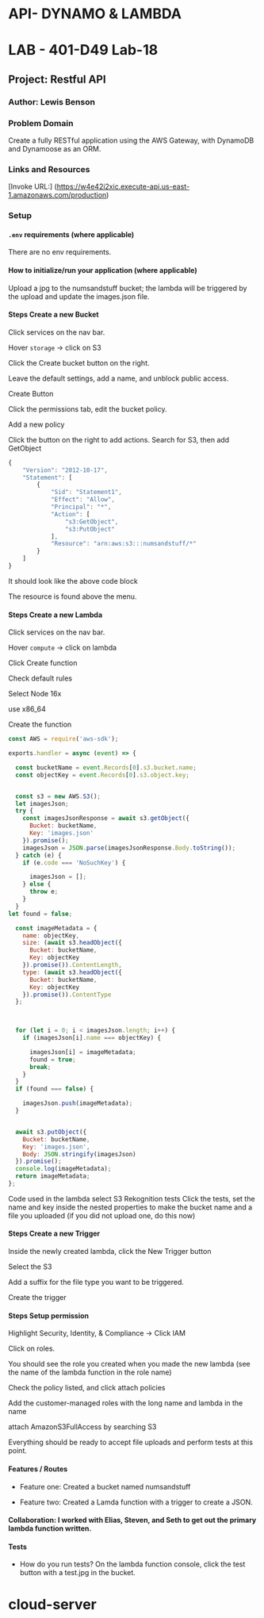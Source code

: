 # API- DYNAMO & LAMBDA
# LAB - 401-D49 Lab-18

## Project: Restful API

### Author: Lewis Benson

### Problem Domain

Create a fully RESTful application using the AWS Gateway, with DynamoDB and Dynamoose as an ORM.

### Links and Resources

[Invoke URL:] (https://w4e42i2xic.execute-api.us-east-1.amazonaws.com/production)


### Setup

#### `.env` requirements (where applicable)

There are no env requirements.


#### How to initialize/run your application (where applicable)

Upload a jpg to the numsandstuff bucket; the lambda will be triggered by the upload and update the images.json file. 

#### Steps Create a new Bucket

Click services on the nav bar.

Hover `storage` -> click on S3

Click the Create bucket button on the right.

Leave the default settings, add a name, and unblock public access.

Create Button

Click the permissions tab, edit the bucket policy.

Add a new policy

Click the button on the right to add actions. Search for S3, then add GetObject

```js
{
    "Version": "2012-10-17",
    "Statement": [
        {
            "Sid": "Statement1",
            "Effect": "Allow",
            "Principal": "*",
            "Action": [
                "s3:GetObject",
                "s3:PutObject"
            ],
            "Resource": "arn:aws:s3:::numsandstuff/*"
        }
    ]
}
```
It should look like the above code block

The resource is found above the menu.

#### Steps Create a new Lambda


Click services on the nav bar.

Hover `compute` -> click on lambda

Click Create function

Check default rules

Select Node 16x

use x86_64

Create the function

```js
const AWS = require('aws-sdk');

exports.handler = async (event) => {

  const bucketName = event.Records[0].s3.bucket.name;
  const objectKey = event.Records[0].s3.object.key;


  const s3 = new AWS.S3();
  let imagesJson;
  try {
    const imagesJsonResponse = await s3.getObject({
      Bucket: bucketName,
      Key: 'images.json'
    }).promise();
    imagesJson = JSON.parse(imagesJsonResponse.Body.toString());
  } catch (e) {
    if (e.code === 'NoSuchKey') {

      imagesJson = [];
    } else {
      throw e;
    }
  }
let found = false;

  const imageMetadata = {
    name: objectKey,
    size: (await s3.headObject({
      Bucket: bucketName,
      Key: objectKey
    }).promise()).ContentLength,
    type: (await s3.headObject({
      Bucket: bucketName,
      Key: objectKey
    }).promise()).ContentType
  };


  
  for (let i = 0; i < imagesJson.length; i++) {
    if (imagesJson[i].name === objectKey) {

      imagesJson[i] = imageMetadata;
      found = true;
      break;
    }
  }
  if (found === false) {

    imagesJson.push(imageMetadata);
  }


  await s3.putObject({
    Bucket: bucketName,
    Key: 'images.json',
    Body: JSON.stringify(imagesJson)
  }).promise();
  console.log(imageMetadata);
  return imageMetadata;
};
```
Code used in the lambda 
select S3 Rekognition tests
Click the tests, set the name and key inside the nested properties to make the bucket name and a file you uploaded (if you did not upload one, do this now)


#### Steps Create a new Trigger

Inside the newly created lambda, click the New Trigger button

Select the S3

Add a suffix for the file type you want to be triggered. 

Create the trigger


#### Steps Setup permission

Highlight Security, Identity, & Compliance -> Click IAM

Click on roles. 

You should see the role you created when you made the new lambda (see the name of the lambda function in the role name)

Check the policy listed, and click attach policies 

Add the customer-managed roles with the long name and lambda in the name

attach AmazonS3FullAccess by searching S3

Everything should be ready to accept file uploads and perform tests at this point. 


#### Features / Routes

- Feature one: Created a bucket named numsandstuff

- Feature two: Created a Lamda function with a trigger to create a JSON. 

#### Collaboration: I worked with Elias, Steven, and Seth to get out the primary lambda function written. 

#### Tests

- How do you run tests?
On the lambda function console, click the test button with a test.jpg in the bucket.

# cloud-server
